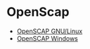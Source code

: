# OpenScap

* [OpenSCAP GNU/Linux](guias/OpenSCAP_linux.rst)
* [OpenSCAP Windows](guias/Openscap_Windows.rst)

